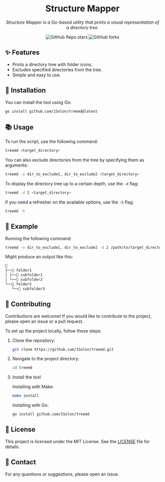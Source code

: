 <div align="center">

# Structure Mapper

_Structure Mapper is a Go-based utility that prints a visual representation of a directory tree._

</div>

<div align="center">

![GitHub Repo stars](https://img.shields.io/github/stars/1Solon/treemd?style=for-the-badge)
![GitHub forks](https://img.shields.io/github/forks/1Solon/treemd?style=for-the-badge)

</div>

## ✨ Features

- Prints a directory tree with folder icons.
- Excludes specified directories from the tree.
- Simple and easy to use.

## 🚀 Installation

You can install the tool using Go:

```sh
go install github.com/1Solon/treemd@latest
```

## 📚 Usage

To run the script, use the following command:

```sh
treemd <target_directory>
```

You can also exclude directories from the tree by specifying them as arguments:

```sh
treemd -e dir_to_exclude1, dir_to_exclude2 <target_directory>
```

To display the directory tree up to a certain depth, use the `-d` flag:

```sh
treemd -d 2 <target_directory>
```

If you need a refresher on the available options, use the `-h` flag:

```sh
treemd -h
```

## 📖 Example

Running the following command:

```sh
treemd -e dir_to_exclude1, dir_to_exclude2 -d 2 /path/to/target_directory
```

Might produce an output like this:

```md
📁
├──📁 folder1
│ ├──📁 subfolder1
│ └──📁 subfolder2
└──📁 folder2
   └──📁 subfolder3
```

## 🤝 Contributing

Contributions are welcome! If you would like to contribute to the project, please open an issue or a pull request.

To set up the project locally, follow these steps:

1. Clone the repository:

   ```sh
   git clone https://github.com/1Solon/treemd.git
   ```

2. Navigate to the project directory:

   ```sh
   cd treemd
   ```

3. Install the tool

   Installing with Make:

   ```sh
   make install
   ```

   Installing with Go:

   ```sh
   go install github.com/1Solon/treemd
   ```

## 📝 License

This project is licensed under the MIT License. See the [LICENSE](LICENSE) file for details.

## 📧 Contact

For any questions or suggestions, please open an issue.

